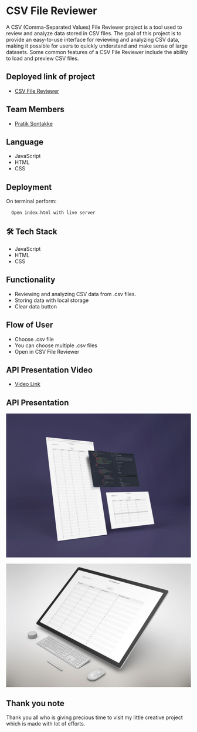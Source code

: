 
# CSV File Reviewer

A CSV (Comma-Separated Values) File Reviewer project is a tool used to review and analyze data stored in CSV files. The goal of this project is to provide an easy-to-use interface for reviewing and analyzing CSV data, making it possible for users to quickly understand and make sense of large datasets. Some common features of a CSV File Reviewer include the ability to load and preview CSV files.

## Deployed link of project
- <a href="https://sage-bombolone-1d3f78.netlify.app/"> CSV File Reviewer </a>

## Team Members

<ul>
  <li><a href="https://github.com/pratiksontakke">Pratik Sontakke</a></li>
</ul>


## Language
- JavaScript
- HTML
- CSS

## Deployment

On terminal perform:
```bash
  Open index.html with live server
```

## 🛠 Tech Stack

- JavaScript
- HTML
- CSS


## Functionality

- Reviewing and analyzing CSV data from .csv files.
- Storing data with local storage
- Clear data button

## Flow of User

- Choose .csv file 
- You can choose multiple .csv files 
- Open in CSV File Reviewer

## API Presentation Video
<ul>
  <li><a href="#">Video Link</a></li>
</ul>

## API Presentation 
![CSV File Reviewer](./images/01.jpg)

![CSV File Reviewer](./images/02.jpg)

## Thank you note
Thank you all who is giving precious time to visit my little creative project which is made with lot of efforts.

